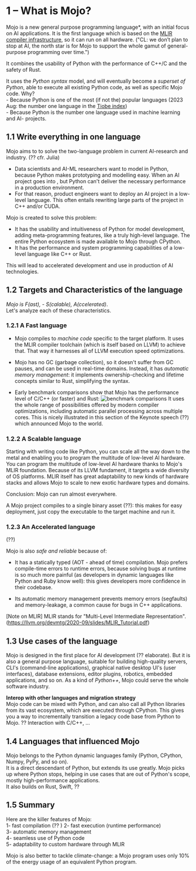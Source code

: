 # 1 – What is Mojo?
Mojo is a new general purpose programming language*, with an initial focus on AI applications. It is the first language which is based on the [MLIR compiler infrastructure](https://mlir.llvm.org/), so it can run on all hardware.
("CL: we don’t plan to stop at AI, the north star is for Mojo to support the whole gamut of general-purpose programming over time.")

It combines the usability of Python with the performance of C++/C and the safety of Rust.

It uses the *Python syntax* model, and will eventually become a *superset of Python*, able to execute all existing Python code, as well as specific Mojo code.
    Why?   
    - Because Python is one of the most (if not the) popular languages (2023 Aug: the number one language in the [Tiobe index](https://www.tiobe.com/tiobe-index/))  
    - Because Python is the number one language used in machine learning and AI- projects.   

## 1.1 Write everything in one language
Mojo aims to to solve the two-language problem in current AI-research and industry. 
(?? cfr. Julia)

* Data scientists and AI-ML researchers want to model in Python, because Python makes prototyping and modelling easy. When an AI project goes into , but Python can't deliver the necessary performance in a production environment.
* For that reason, product engineers want to deploy an AI project in a low-level language. This often entails rewriting large parts of the project in C++ and/or CUDA.

Mojo is created to solve this problem:
* It has the usability and intuitiveness of Python for model development, adding meta-programming features, like a truly high-level language. The entire Python ecosystem is made available to Mojo through CPython. 
* It has the performance and system programming capabilities of a low-level language like C++ or Rust.

This will lead to accelerated development and use in production of AI technologies.

## 1.2 Targets and Characteristics of the language
*Mojo is F(ast), - S(calable), A(ccelerated)*.  
Let's analyze each of these characteristics.

### 1.2.1 A Fast language
- Mojo compiles to *machine code* specific to the target platform. It uses the MLIR compiler toolchain (which is itself based on LLVM) to achieve that. That way it harnesses all of LLVM execution speed optimizations.

- Mojo has no GC (garbage collection), so it doesn't suffer from GC pauses, and can be used in real-time domains. Instead, it has *automatic memory management*: it implements ownership-checking and lifetime concepts similar to Rust, simplifying the syntax.

- Early benchmark comparisons show that Mojo has the performance level of C/C++ (or faster) and Rust:
![benchmark comparisons](https://github.com/Ivo-Balbaert/The_Way_to_Mojo/blob/main/images/performance.png) 
It uses the whole range of possibilities offered by modern compiler optimizations, including automatic parallel processing across multiple cores. This is nicely illustrated in this section of the Keynote speech (??) which announced Mojo to the world.

### 1.2.2 A Scalable language
Starting with writing code like Python, you can scale all the way down to the metal and enabling you to program the multitude of low-level AI hardware. 
 You can program the multitude of low-level AI hardware thanks to Mojo's MLIR foundation. Because of its LLVM fundament, it targets a wide diversity of OS platforms. MLIR itself has great adaptability to new kinds of hardware stacks and allows Mojo to scale to new exotic hardware types and domains.


  
Conclusion: Mojo can run almost everywhere.

A Mojo project compiles to a single binary asset (??): this makes for easy deployment, just copy the executable to the target machine and run it.

### 1.2.3 An Accelerated language
(??)

Mojo is also *safe and reliable* because of:   
* It has a statically typed (AOT - ahead of time) compilation. Mojo prefers compile-time errors to runtime errors, because solving bugs at runtime is so much more painful (as developers in dynamic languages like Python and Ruby know well): this gives developers more confidence in their codebase.

* Its automatic memory management prevents memory errors (segfaults) and memory-leakage, a common cause for bugs in C++ applications.

[Note on MLIR]
MLIR stands for "Multi-Level Intermediate Representation".
(https://llvm.org/devmtg/2020-09/slides/MLIR_Tutorial.pdf)

## 1.3 Use cases of the language
Mojo is designed in the first place for AI development (?? elaborate). But it is also a general purpose language, suitable for building high-quality servers, CLI's (command-line applications), graphical native desktop UI's (user interfaces), database extensions, editor plugins, robotics, embedded applications, and so on.
As a kind of *Python++*, Mojo could serve the whole software industry.

**Interop with other languages and migration strategy**  
Mojo code can be mixed with Python, and can also call all Python libraries from its vast ecosystem, which are executed through CPython. This gives you a way to incrementally transition a legacy code base from Python to Mojo.
?? Interaction with C/C++, ...

## 1.4 Languages that influenced Mojo
Mojo belongs to the Python dynamic languages family (Python, CPython, Numpy, PyPy, and so on).  
It is a direct descendant of Python, but extends its use greatly. Mojo picks up where Python stops, helping in use cases that are out of Python's scope, mostly high-performance applications.  
It also builds on Rust, Swift, ??

## 1.5 Summary 
Here are the killer features of Mojo:  
1- fast compilation  (?? )
2- fast execution (runtime performance)  
3- automatic memory management  
4- seamless use of Python code  
5- adaptability to custom hardware through MLIR  

Mojo is also better to tackle climate-change: a Mojo program uses only 10% of the energy usage of an equivalent Python program.
